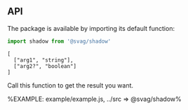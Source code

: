 
## API

The package is available by importing its default function:

```js
import shadow from '@svag/shadow'
```

```### shadow
[
  ["arg1", "string"],
  ["arg2?", "boolean"]
]
```

Call this function to get the result you want.

%EXAMPLE: example/example.js, ../src => @svag/shadow%
